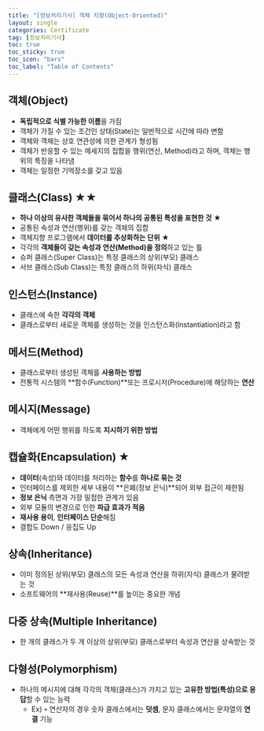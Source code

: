 ```yaml
---
title: "[정보처리기사] 객체 지향(Object-Oriented)"
layout: single
categories: Certificate
tag: [정보처리기사]
toc: true
toc_sticky: true
toc_icon: "bars"
toc_label: "Table of Contents"
---
```


## 객체(Object)
- **독립적으로 식별 가능한 이름**을 가짐
- 객체가 가질 수 있는 조건인 상태(State)는 일반적으로 시간에 따라 변함
- 객체와 객체는 상호 연관성에 의한 관계가 형성됨
- 객체가 반응할 수 있는 메세지의 집합을 행위(연산, Method)라고 하며, 객체는 행위의 특징을 나타냄
- 객체는 일정한 기억장소를 갖고 있음

## 클래스(Class) ★★
- **하나 이상의 유사한 객체들을 묶어서 하나의 공통된 특성을 표현한 것** ★
- 공통된 속성과 연산(행위)를 갖는 객체의 집합
- 객체지향 프로그램에서 **데이터를 추상화하는 단위** ★
- 각각의 **객체들이 갖는 속성과 연산(Method)을 정의**하고 있는 틀
- 슈퍼 클래스(Super Class)는 특정 클래스의 상위(부모) 클래스
- 서브 클래스(Sub Class)는 특정 클래스의 하위(자식) 클래스

## 인스턴스(Instance)
- 클래스에 속한 **각각의 객체**
- 클래스로부터 새로운 객체를 생성하는 것을 인스턴스화(Instantiation)라고 함

## 메서드(Method)
- 클래스로부터 생성된 객체를 **사용하는 방법**
- 전통적 시스템의 **함수(Function)**또는 프로시저(Procedure)에 해당하는 **연산**

## 메시지(Message)
- 객체에게 어떤 행위를 하도록 **지시하기 위한 방법**

## 캡슐화(Encapsulation) ★
- **데이터**(속성)와 데이터를 처리하는 **함수**를 **하나로 묶는 것**
- 인터페이스를 제외한 세부 내용이 **은폐(정보 은닉)**되어 외부 접근이 제한됨
- **정보 은닉** 측면과 가장 밀접한 관계가 있음
- 외부 모듈의 변경으로 인한 **파급 효과가 적음**
- **재사용 용이**, **인터페이스 단순**해짐
- 결합도 Down / 응집도 Up

## 상속(Inheritance)
- 이미 정의된 상위(부모) 클래스의 모든 속성과 연산을 하위(자식) 클래스가 물려받는 것
- 소프트웨어의 **재사용(Reuse)**를 높이는 중요한 개념

## 다중 상속(Multiple Inheritance)
- 한 개의 클래스가 두 개 이상의 상위(부모) 클래스로부터 속성과 연산을 상속받는 것

## 다형성(Polymorphism)
- 하나의 메시지에 대해 각각의 객체(클래스)가 가지고 있는 **고유한 방법(특성)으로 응답**할 수 있는 능력
  - Ex) `+` 연산자의 경우 숫자 클래스에서는 **덧셈**, 문자 클래스에서는 문자열의 **연결** 기능
